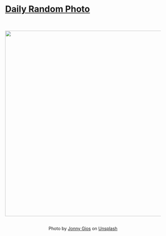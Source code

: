 # [Daily Random Photo](https://www.dailyrandomphoto.com/)

<div align="center">
  <br>
  <br>
  <a href="https://www.dailyrandomphoto.com/p/2022/2022-03-07/"><img src="https://images.unsplash.com/photo-1616523534740-6ebdf0cc1284?crop=entropy&cs=tinysrgb&fit=max&fm=jpg&ixid=Mnw3NzUwOHwwfDF8cmFuZG9tfHx8fHx8fHx8MTY0NjYxMjc3NA&ixlib=rb-1.2.1&q=80&w=1080" width="600px"></a>
  <br>
  <br>
  <p class="has-text-grey">Photo by <a href="https://unsplash.com/@supergios?utm_source=Daily%20Random%20Photo&amp;utm_medium=referral" target="_blank" rel="noopener noreferrer">Jonny Gios</a> on <a href="https://unsplash.com/photos/HdK_fBPoWGE?utm_source=Daily%20Random%20Photo&amp;utm_medium=referral" target="_blank" rel="noopener noreferrer">Unsplash</a></p>
</div>
